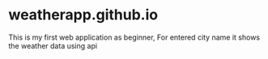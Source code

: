 # weatherapp.github.io
This is my first web application as beginner,
For entered city name it shows the weather data using api

